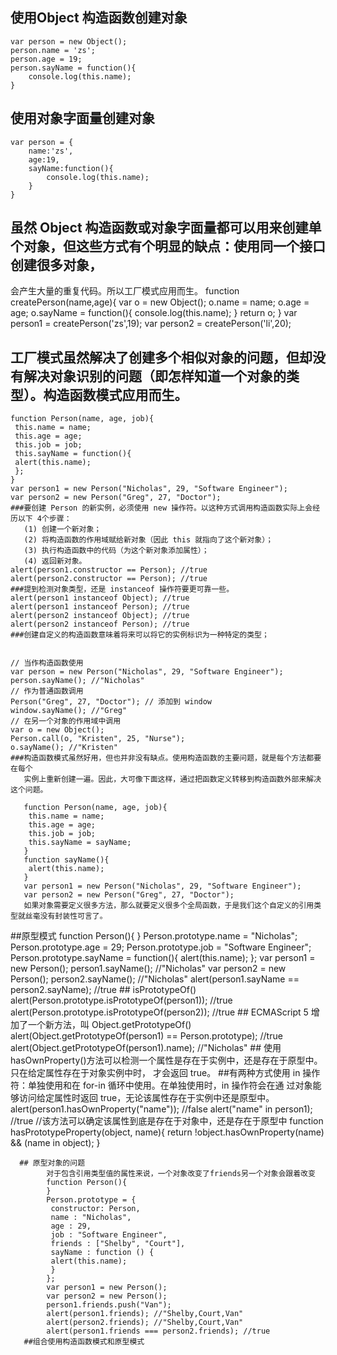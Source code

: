 ## 使用Object 构造函数创建对象
    var person = new Object();
    person.name = 'zs';
    person.age = 19;
    person.sayName = function(){
        console.log(this.name);
    }
## 使用对象字面量创建对象
    var person = {
        name:'zs',
        age:19,
        sayName:function(){
            console.log(this.name);
        }
    }
## 虽然 Object 构造函数或对象字面量都可以用来创建单个对象，但这些方式有个明显的缺点：使用同一个接口创建很多对象，
会产生大量的重复代码。所以工厂模式应用而生。
    function createPerson(name,age){
        var o = new Object();
        o.name = name;
        o.age = age;
        o.sayName = function(){
            console.log(this.name);
        }
        return o;
    }
    var person1 = createPerson('zs',19);
    var person2 = createPerson('li',20);
## 工厂模式虽然解决了创建多个相似对象的问题，但却没有解决对象识别的问题（即怎样知道一个对象的类型）。构造函数模式应用而生。
    function Person(name, age, job){ 
     this.name = name; 
     this.age = age; 
     this.job = job; 
     this.sayName = function(){ 
     alert(this.name); 
     }; 
    } 
    var person1 = new Person("Nicholas", 29, "Software Engineer"); 
    var person2 = new Person("Greg", 27, "Doctor"); 
    ###要创建 Person 的新实例，必须使用 new 操作符。以这种方式调用构造函数实际上会经历以下 4个步骤：
       (1) 创建一个新对象；
       (2) 将构造函数的作用域赋给新对象（因此 this 就指向了这个新对象）；
       (3) 执行构造函数中的代码（为这个新对象添加属性）；
       (4) 返回新对象。
    alert(person1.constructor == Person); //true 
    alert(person2.constructor == Person); //true 
    ###提到检测对象类型，还是 instanceof 操作符要更可靠一些。
    alert(person1 instanceof Object); //true 
    alert(person1 instanceof Person); //true 
    alert(person2 instanceof Object); //true 
    alert(person2 instanceof Person); //true 
    ###创建自定义的构造函数意味着将来可以将它的实例标识为一种特定的类型；
    
    
    // 当作构造函数使用
    var person = new Person("Nicholas", 29, "Software Engineer"); 
    person.sayName(); //"Nicholas" 
    // 作为普通函数调用
    Person("Greg", 27, "Doctor"); // 添加到 window 
    window.sayName(); //"Greg" 
    // 在另一个对象的作用域中调用
    var o = new Object(); 
    Person.call(o, "Kristen", 25, "Nurse"); 
    o.sayName(); //"Kristen" 
    ###构造函数模式虽然好用，但也并非没有缺点。使用构造函数的主要问题，就是每个方法都要在每个
       实例上重新创建一遍。因此，大可像下面这样，通过把函数定义转移到构造函数外部来解决这个问题。
       
       function Person(name, age, job){ 
        this.name = name; 
        this.age = age; 
        this.job = job; 
        this.sayName = sayName; 
       } 
       function sayName(){ 
        alert(this.name); 
       } 
       var person1 = new Person("Nicholas", 29, "Software Engineer"); 
       var person2 = new Person("Greg", 27, "Doctor"); 
       如果对象需要定义很多方法，那么就要定义很多个全局函数，于是我们这个自定义的引用类型就丝毫没有封装性可言了。
##原型模式
    function Person(){ 
    } 
    Person.prototype.name = "Nicholas"; 
    Person.prototype.age = 29; 
    Person.prototype.job = "Software Engineer"; 
    Person.prototype.sayName = function(){ 
     alert(this.name); 
    }; 
    var person1 = new Person(); 
    person1.sayName(); //"Nicholas" 
    var person2 = new Person();
    person2.sayName(); //"Nicholas" 
    alert(person1.sayName == person2.sayName); //true 
    ## isPrototypeOf()
    alert(Person.prototype.isPrototypeOf(person1)); //true 
    alert(Person.prototype.isPrototypeOf(person2)); //true 
    ## ECMAScript 5 增加了一个新方法，叫 Object.getPrototypeOf()
    alert(Object.getPrototypeOf(person1) == Person.prototype); //true 
    alert(Object.getPrototypeOf(person1).name); //"Nicholas" 
    ## 使用 hasOwnProperty()方法可以检测一个属性是存在于实例中，还是存在于原型中。只在给定属性存在于对象实例中时，
       才会返回 true。
    ##有两种方式使用 in 操作符：单独使用和在 for-in 循环中使用。在单独使用时，in 操作符会在通
      过对象能够访问给定属性时返回 true，无论该属性存在于实例中还是原型中。
      alert(person1.hasOwnProperty("name")); //false 
      alert("name" in person1); //true 
      //该方法可以确定该属性到底是存在于对象中，还是存在于原型中
      function hasPrototypeProperty(object, name){ 
       return !object.hasOwnProperty(name) && (name in object); 
      } 
      
      ## 原型对象的问题  
            对于包含引用类型值的属性来说，一个对象改变了friends另一个对象会跟着改变
            function Person(){ 
            } 
            Person.prototype = { 
             constructor: Person, 
             name : "Nicholas", 
             age : 29, 
             job : "Software Engineer", 
             friends : ["Shelby", "Court"], 
             sayName : function () { 
             alert(this.name); 
             } 
            }; 
            var person1 = new Person(); 
            var person2 = new Person(); 
            person1.friends.push("Van"); 
            alert(person1.friends); //"Shelby,Court,Van" 
            alert(person2.friends); //"Shelby,Court,Van" 
            alert(person1.friends === person2.friends); //true 
       ##组合使用构造函数模式和原型模式